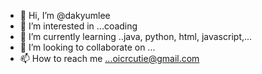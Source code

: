 - 👋 Hi, I’m @dakyumlee
- 👀 I’m interested in ...coading
- 🌱 I’m currently learning ..java, python, html, javascript,...
- 💞️ I’m looking to collaborate on ...
- 📫 How to reach me ...oicrcutie@gmail.com
<!---
dakyumlee/dakyumlee is a ✨ special ✨ repository because its `README.md` (this file) appears on your GitHub profile.
You can click the Preview link to take a look at your changes.
--->
